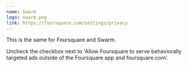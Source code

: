 ```yaml
---
name: Swarm
logo: swarm.png
link: https://foursquare.com/settings/privacy
---
```

This is the same for Foursquare and Swarm.

Uncheck the checkbox next to 'Allow Foursquare to serve behaviorally targeted ads outside of the Foursquare app and foursquare.com'.